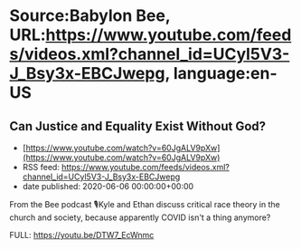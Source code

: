 # Source:Babylon Bee, URL:https://www.youtube.com/feeds/videos.xml?channel_id=UCyl5V3-J_Bsy3x-EBCJwepg, language:en-US

## Can Justice and Equality Exist Without God?
 - [https://www.youtube.com/watch?v=60JgALV9pXw](https://www.youtube.com/watch?v=60JgALV9pXw)
 - RSS feed: https://www.youtube.com/feeds/videos.xml?channel_id=UCyl5V3-J_Bsy3x-EBCJwepg
 - date published: 2020-06-06 00:00:00+00:00

From the Bee podcast 🎙Kyle and Ethan discuss critical race theory in the church and society, because apparently COVID isn't a thing anymore?

FULL: https://youtu.be/DTW7_EcWnmc


